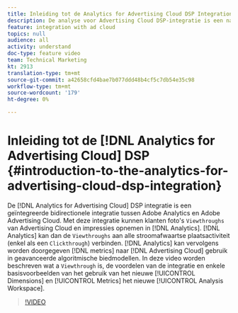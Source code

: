 ```yaml
---
title: Inleiding tot de Analytics for Advertising Cloud DSP Integration
description: De analyse voor Advertising Cloud DSP-integratie is een native bidirectionele integratie tussen Adobe Analytics en Adobe Advertising Cloud. Met deze integratie kunnen klanten Viewthrough van Advertising Cloud en impressies vastleggen in Analytics. Analytics kan dan de Viewthrough met alle stroomafwaartse plaatsactiviteit (enkel als een Clickthrough) verbinden. Analytics kan dan metriek teruggeven aan Advertising Cloud voor gebruik in geavanceerde algoritmische biedmodellen. In deze video worden de voordelen van de integratie besproken, evenals enkele basisvoorbeelden van het gebruik van de nieuwe Dimension/metriek in Analysis Workspace.
feature: integration with ad cloud
topics: null
audience: all
activity: understand
doc-type: feature video
team: Technical Marketing
kt: 2913
translation-type: tm+mt
source-git-commit: a42658cfd4bae7b077ddd48b4cf5c7db54e35c98
workflow-type: tm+mt
source-wordcount: '179'
ht-degree: 0%

---
```



# Inleiding tot de [!DNL Analytics for Advertising Cloud] DSP {#introduction-to-the-analytics-for-advertising-cloud-dsp-integration}

De [!DNL Analytics for Advertising Cloud] DSP integratie is een geïntegreerde bidirectionele integratie tussen Adobe Analytics en Adobe Advertising Cloud. Met deze integratie kunnen klanten foto&#39;s `Viewthroughs` van Advertising Cloud en impressies opnemen in [!DNL Analytics]. [!DNL Analytics] kan dan de `Viewthroughs` aan alle stroomafwaartse plaatsactiviteit (enkel als een `Clickthrough`) verbinden. [!DNL Analytics] kan vervolgens worden doorgegeven [!DNL metrics] naar [!DNL Advertising Cloud] gebruik in geavanceerde algoritmische biedmodellen. In deze video worden beschreven wat a `Viewthrough` is, de voordelen van de integratie en enkele basisvoorbeelden van het gebruik van het nieuwe [!UICONTROL Dimensions] en [!UICONTROL Metrics] het nieuwe [!UICONTROL Analysis Workspace].

>[!VIDEO](https://video.tv.adobe.com/v/27237/?quality=9)
